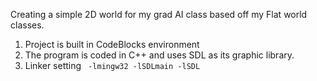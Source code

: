 Creating a simple 2D world for my grad AI class based off my Flat world classes. 

<ol>
<li>Project is built in CodeBlocks environment</li>
<li>The program is coded in C++ and uses SDL as its graphic library.</li>
<li>Linker setting <code> -lmingw32 -lSDLmain -lSDL</code></li>
</ol>
